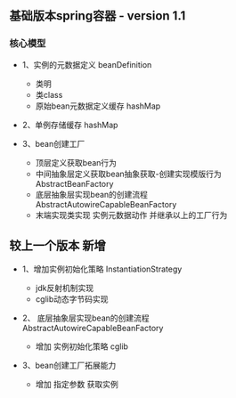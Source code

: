## 基础版本spring容器 - version 1.1

### 核心模型

+ 1、实例的元数据定义 beanDefinition
    + 类明
    + 类class
    + 原始bean元数据定义缓存 hashMap

+ 2、单例存储缓存 hashMap

+ 3、bean创建工厂
    + 顶层定义获取bean行为
    + 中间抽象层定义获取bean抽象获取-创建实现模版行为 AbstractBeanFactory
    + 底层抽象层实现bean的创建流程 AbstractAutowireCapableBeanFactory
    + 末端实现类实现 实例元数据动作 并继承以上的工厂行为
  
## 较上一个版本 新增
+ 1、增加实例初始化策略 InstantiationStrategy
  + jdk反射机制实现
  + cglib动态字节码实现
  
+ 2、 底层抽象层实现bean的创建流程 AbstractAutowireCapableBeanFactory
  + 增加 实例初始化策略 cglib

+ 3、bean创建工厂拓展能力
  + 增加 指定参数 获取实例